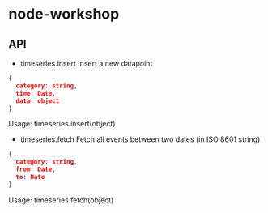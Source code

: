 # node-workshop

## API

- timeseries.insert
Insert a new datapoint
```json
{
  category: string,
  time: Date,
  data: object
}
```
Usage:
timeseries.insert(object)

- timeseries.fetch
Fetch all events between two dates (in ISO 8601 string)
```json
{
  category: string,
  from: Date,
  to: Date
}
```
Usage:
timeseries.fetch(object)

